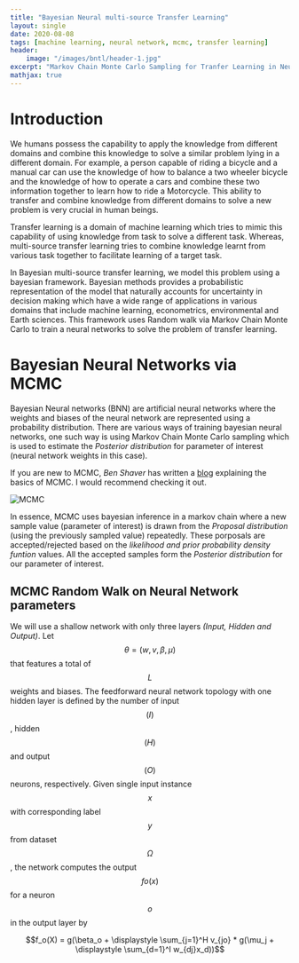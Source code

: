 ```yaml
---
title: "Bayesian Neural multi-source Transfer Learning"
layout: single
date: 2020-08-08
tags: [machine learning, neural network, mcmc, transfer learning]
header:
    image: "/images/bntl/header-1.jpg"
excerpt: "Markov Chain Monte Carlo Sampling for Tranfer Learning in Neural Networks"
mathjax: true
---
```


# Introduction

We humans possess the capability to apply the knowledge from different domains and combine this knowledge to solve a similar problem lying in a different domain. For example, a person capable of riding a bicycle and a manual car can use the knowledge of how to balance a two wheeler bicycle and the knowledge of how to operate a cars and combine these two information together to learn how to ride a Motorcycle. This ability to transfer and combine knowledge from different domains to solve a new problem is very crucial in human beings.

Transfer learning is a domain of machine learning which tries to mimic this capability of using knowledge from task to solve a different task. Whereas, multi-source transfer learning tries to combine knowledge learnt from various task together to facilitate learning of a target task.

In Bayesian multi-source transfer learning, we model this problem using a bayesian framework. Bayesian methods provides a probabilistic representation of the model that naturally accounts for uncertainty in decision making which have a wide range of applications in various domains that include machine learning, econometrics, environmental and Earth sciences. This framework uses Random walk via Markov Chain Monte Carlo to train a neural networks to solve the problem of transfer learning.

# Bayesian Neural Networks via MCMC

Bayesian Neural networks (BNN) are artificial neural networks where the weights and biases of the neural network are represented using a probability distribution. There are various ways of training bayesian neural networks, one such way is using Markov Chain Monte Carlo sampling which is used to estimate the *Posterior distribution* for parameter of interest (neural network weights in this case).

If you are new to MCMC, *Ben Shaver* has written a [blog](https://towardsdatascience.com/a-zero-math-introduction-to-markov-chain-monte-carlo-methods-dcba889e0c50) explaining the basics of MCMC. I would recommend checking it out.

<img src="https://www.researchgate.net/profile/Seung_Seop_Jin/publication/334001505/figure/fig1/AS:773761095696384@1561490429013/Illustration-of-Markov-Chain-Monte-Carlo-method.ppm" alt="MCMC">

In essence, MCMC uses bayesian inference in a markov chain where a new sample value (parameter of interest) is drawn from the *Proposal distribution* (using the previously sampled value) repeatedly. These porposals are accepted/rejected based on the *likelihood and prior probability density funtion* values. All the accepted samples form the *Posterior distribution* for our parameter of interest.

## MCMC Random Walk on Neural Network parameters

We will use a shallow network with only three layers *(Input, Hidden and Output)*. Let $$θ = (w , v, β, µ)$$ that features a total of $$L$$ weights and biases. The feedforward neural network topology with one hidden layer is defined by the number of input $$(I)$$ , hidden $$(H)$$ and output $$(O)$$ neurons, respectively. Given single input instance $$x$$ with corresponding label $$y$$ from dataset $$Ω$$, the network computes the output $$fo(x)$$ for a neuron $$o$$ in the output layer by

$$f_o(X) = g(\beta_o + \displaystyle \sum_{j=1}^H v_{jo} * g(\mu_j + \displaystyle \sum_{d=1}^I w_{dj}x_d))$$









<!-- # H1

## H2

Here's some text

Here's some *italics*

Here's some **bold** text

Here's an image:

<img src="{{ site.baseurl }}/images/neuroevolution/linsep.jpg" alt="waterfront">

Here's another image using Kramdown:
![alt]({{ site.url }}{{ site.baseurl }}/images/neuroevolution/linsep.jpg)


Here's some math
$$z=x+y$$ 

inline: $$z=x+y$$ -->